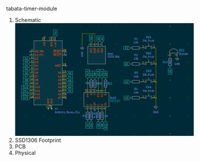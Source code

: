 tabata-timer-module
1. Schematic
![image alt](https://github.com/NathanielM14/tabata-timer/blob/44222909e9ed671a1c4394a2dc6a68d3b45191cb/images/schematic_design.png)
3. SSD1306 Footprint
4. PCB
5. Physical
